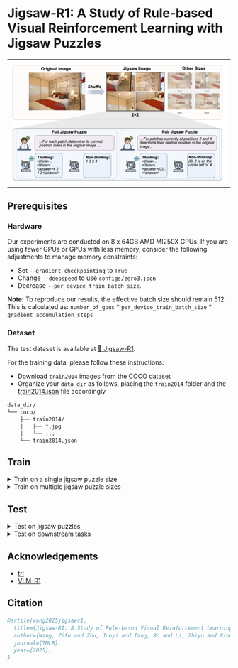 # Jigsaw-R1: A Study of Rule-based Visual Reinforcement Learning with Jigsaw Puzzles

<table>
 <tr>
  <td width="100%">
   <img src="jigsaw.png" alt="">
  </td>
 </tr>
</table>

## Prerequisites
### Hardware
Our experiments are conducted on 8 x 64GB AMD MI250X GPUs. If you are using fewer GPUs or GPUs with less memory, consider the following adjustments to manage memory constraints:
- Set `--gradient_checkpointing` to `True`
- Change `--deepspeed` to use `configs/zero3.json`
- Decrease `--per_device_train_batch_size`.

**Note:** To reproduce our results, the effective batch size should remain 512. This is calculated as: `number_of_gpus` * `per_device_train_batch_size` * `gradient_accumulation_steps`

### Dataset
The test dataset is available at [🤗 Jigsaw-R1](https://huggingface.co/jigsaw-r1).

For the training data, please follow these instructions:
* Download `train2014` images from the [COCO dataset](http://images.cocodataset.org/zips/train2014.zip)
* Organize your `data_dir` as follows, placing the `train2014` folder and the [train2014.json](data/train2014.json) file accordingly
```
data_dir/
└── coco/
    ├── train2014/
    │   ├── *.jpg
    │   └── ...
    └── train2014.json
```

## Train
<details>
<summary>Train on a single jigsaw puzzle size</summary>
This script demonstrates how to train Qwen2.5-VL-3B (non-thinking) on a single jigsaw puzzle size (i.e., 2x1).

```bash
python -m torch.distributed.run \
  --nnodes="1" \
  --nproc_per_node="8" \
  --node_rank="0" \
  --master_addr="127.0.0.1" \
  --master_port="12346" \
  grpo.py \
  --data_dir $DATA_DIR \
  --output_dir $OUTPUT_DIR \
  --deepspeed configs/zero2.json \
  --model_name_or_path Qwen/Qwen2.5-VL-3B-Instruct \
  --instruct_model \
  --dataset_name coco \
  --m 2 2 \
  --n 1 1 \
  --stage 99999999 99999999 \
  --question_type "pair" \
  --no-think \
  --num_generations 8 \
  --per_device_train_batch_size 4 \
  --gradient_accumulation_steps 16 \
  --logging_steps 1 \
  --bf16 \
  --report_to wandb \
  --gradient_checkpointing false \
  --attn_implementation flash_attention_2 \
  --max_steps 2000 \
  --run_name $RUN_NAME \
  --save_steps 200
```
</details>

<details>
<summary>Train on multiple jigsaw puzzle sizes</summary>
The following script demonstrates training Qwen2.5-VL-3B (non-thinking) in a curriculum learning setting. It first trains on 3x1 jigsaw puzzles for 1,000 steps and then continues training on 4x1 jigsaw puzzles for an additional 1,000 steps.

**Note:** One training step processes 64 unique prompts.

```bash
python -m torch.distributed.run \
  --nnodes="1" \
  --nproc_per_node="8" \
  --node_rank="0" \
  --master_addr="127.0.0.1" \
  --master_port="12346" \
  grpo.py \
  --data_dir $DATA_DIR \
  --output_dir $OUTPUT_DIR \
  --deepspeed configs/zero2.json \
  --model_name_or_path Qwen/Qwen2.5-VL-3B-Instruct \
  --instruct_model \
  --dataset_name coco \
  --m 3 4 \
  --n 1 1 \
  --stage 64000 99999999 \
  --question_type "pair" \
  --no-think \
  --num_generations 8 \
  --per_device_train_batch_size 4 \
  --gradient_accumulation_steps 16 \
  --logging_steps 1 \
  --bf16 \
  --report_to wandb \
  --gradient_checkpointing false \
  --attn_implementation flash_attention_2 \
  --max_steps 2000 \
  --run_name $RUN_NAME \
  --save_steps 200
```
</details>

## Test
<details>
<summary>Test on jigsaw puzzles</summary>
Use this script to evaluate a model on jigsaw puzzle tasks.

```bash
python test.py \
  --model_path $MODEL_PATH \
  --no-think \
  --dataset_name "coco" \
  --dataset_split "test" \
  --output_dir $OUTPUT_DIR \
  --jigsaw \
  --m 2 \
  --n 1 \
  --question_type "pair"
```

Alternatively, the following Python script prepares jigsaw puzzle tasks in QA format, ready for processing within your own codebase.

```python
from utils.utils import create_input_helper

inputs = create_input_helper(
    dataset_name="coco",
    dataset_split="test",
    dataset_size=-1,
    jigsaw=True,
    jigsaw_seed=0,
    m=2,
    n=1,
    n_c=4,
    shuffle_mn=True,
    mask_ratio=0,
    width_min=0.1,
    width_max=0.6,
    height_min=0.1,
    height_max=0.6,
    forward=True,
    question_type="pair",
    think=False,
    instruct_model=True
)
```
</details>

<details>
<summary>Test on downstream tasks</summary>
Use this script to evaluate a model on downstream tasks.

```bash
python test.py \
  --model_path $MODEL_PATH \
  --no-think \
  --dataset_name "cv_bench" \
  --dataset_split "test" \
  --no-jigsaw
```

Alternatively, the following Python script prepares downstream tasks in QA format, ready for processing within your own codebase.

```python
from utils.utils import create_input_helper

inputs = create_input_helper(
    dataset_name="cv_bench",
    dataset_split="test",
    dataset_size=-1,
    jigsaw=False,
    jigsaw_seed=0,
    m=2,
    n=1,
    n_c=4,
    shuffle_mn=True,
    mask_ratio=0,
    width_min=0.1,
    width_max=0.6,
    height_min=0.1,
    height_max=0.6,
    forward=True,
    question_type="pair",
    think=False,
    instruct_model=True
)
```
</details>

## Acknowledgements
* [trl](https://github.com/huggingface/trl)
* [VLM-R1](https://github.com/om-ai-lab/VLM-R1)

## Citation
```BibTeX
@artile{wang2025jigsawr1,
  title={Jigsaw-R1: A Study of Rule-based Visual Reinforcement Learning with Jigsaw Puzzles}, 
  author={Wang, Zifu and Zhu, Junyi and Tang, Bo and Li, Zhiyu and Xiong, Feiyu and Yu, Jiaqian and Blaschko, Matthew B.},
  journal={TMLR},
  year={2025},
}
```
